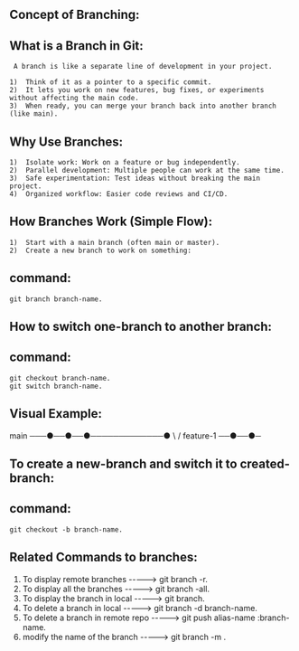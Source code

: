 Concept of Branching:
---------------------


What is a Branch in Git:
-----------------------
	 A branch is like a separate line of development in your project.

	1)  Think of it as a pointer to a specific commit.
	2)  It lets you work on new features, bug fixes, or experiments without affecting the main code.
	3)  When ready, you can merge your branch back into another branch (like main).

Why Use Branches:
-----------------

	1)  Isolate work: Work on a feature or bug independently.
	2)  Parallel development: Multiple people can work at the same time.
	3)  Safe experimentation: Test ideas without breaking the main project.
	4)  Organized workflow: Easier code reviews and CI/CD.


How Branches Work (Simple Flow):
--------------------------------

	1)  Start with a main branch (often main or master).
	2)  Create a new branch to work on something:
   
command:
---------
	git branch branch-name.

How to switch one-branch to another branch:
-------------------------------------------
command:
-------
 	git checkout branch-name.
 	git switch branch-name.

Visual Example:
---------------

main ───●──●──●─────────────●
          \                 /
           feature-1 ──●──●─


To create a new-branch and switch it to created-branch:
-------------------------------------------------------
command:
--------
	git checkout -b branch-name.

Related Commands to branches:
-----------------------------
1) To display remote branches                          -----> git branch -r.
2) To display all the branches                         -----> git branch -all.
3) To display the branch in local                      -----> git branch.
4) To delete a branch in local                         -----> git branch -d branch-name.
5) To delete a branch in remote repo                   -----> git push alias-name :branch-name.
6) modify the name of the branch                       -----> git branch -m <old-name> <new-name>.
